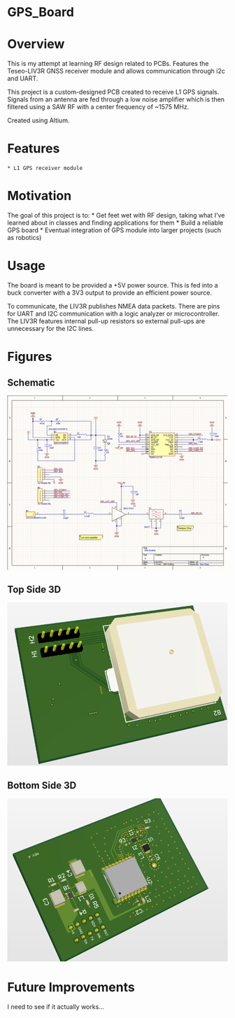 # GPS_Board
# Overview
This is my attempt at learning RF design related to PCBs. Features the Teseo-LIV3R GNSS receiver module and allows communication through i2c and UART.

This project is a custom-designed PCB created to receive L1 GPS signals. Signals from an antenna are fed through a low noise amplifier which is then filtered using a SAW RF with a center frequency of ~1575 MHz.

Created using Altium.

# Features
    * L1 GPS receiver module

# Motivation
The goal of this project is to:
    * Get feet wet with RF design, taking what I've learned about in classes and finding applications for them
    * Build a reliable GPS board
    * Eventual integration of GPS module into larger projects (such as robotics)

# Usage
The board is meant to be provided a +5V power source. This is fed into a buck converter with a 3V3 output to provide an efficient power source.

To communicate, the LIV3R publishes NMEA data packets. There are pins for UART and I2C communication with a logic analyzer or microcontroller. The LIV3R features internal pull-up resistors so external pull-ups are unnecessary for the I2C lines.

# Figures
## Schematic
![alt text](Figures/Schematic.png "Schematic")
## Top Side 3D
![alt text](Figures/TopSide.png "Top Side")
## Bottom Side 3D
![alt text](Figures/BottomSide.png "Bottom Side")

# Future Improvements
I need to see if it actually works...


